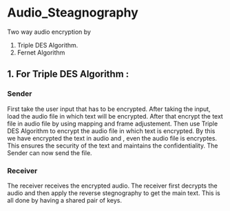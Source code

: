 # Audio_Steagnography
Two way audio encryption by 
  1. Triple DES Algorithm.
  2. Fernet Algorithm

## 1. For Triple DES Algorithm :
### Sender
First take the user input that has to be encrypted. After taking the input, load the audio file in which text will be encrypted.
After that encrypt the text file in audio file by using mapping and frame adjustement.
Then use Triple DES Algorithm to encrypt the audio file in which text is encrypted.
By this we have encrypted the text in audio and , even the audio file is encryptes.
This ensures the security of the text and maintains the confidentiality.
The Sender can now send the file.

### Receiver
The receiver receives the encrypted audio. The receiver first decrypts the audio and then apply the reverse stegnography to get the main text.
This is all done by having a shared pair of keys.

